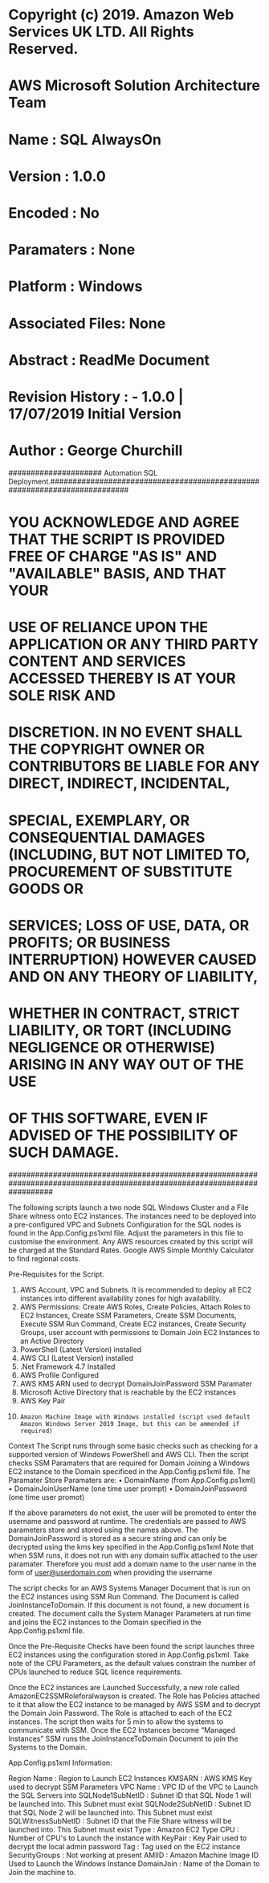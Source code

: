 # Copyright (c) 2019. Amazon Web Services UK LTD. All Rights Reserved.
# AWS Microsoft Solution Architecture Team
#
# Name	     		  : SQL AlwaysOn
# Version    		  : 1.0.0
# Encoded    		  : No
# Paramaters   	  : None
# Platform   		  : Windows
# Associated Files: None
# Abstract   		  : ReadMe Document
# 
# Revision History	: - 1.0.0 | 17/07/2019 Initial Version
#	     
# Author            : George Churchill


##################### Automation SQL Deployment.##########################################################################

# YOU ACKNOWLEDGE AND AGREE THAT THE SCRIPT IS PROVIDED FREE OF CHARGE "AS IS" AND "AVAILABLE" BASIS, AND THAT YOUR 
# USE OF RELIANCE UPON THE APPLICATION OR ANY THIRD PARTY CONTENT AND SERVICES ACCESSED THEREBY IS AT YOUR SOLE RISK AND 
# DISCRETION. IN NO EVENT SHALL THE COPYRIGHT OWNER OR CONTRIBUTORS BE LIABLE FOR ANY DIRECT, INDIRECT, INCIDENTAL, 
# SPECIAL, EXEMPLARY, OR CONSEQUENTIAL DAMAGES (INCLUDING, BUT NOT LIMITED TO, PROCUREMENT OF SUBSTITUTE GOODS OR 
# SERVICES; LOSS OF USE, DATA, OR PROFITS; OR BUSINESS INTERRUPTION) HOWEVER CAUSED AND ON ANY THEORY OF LIABILITY, 
# WHETHER IN CONTRACT, STRICT LIABILITY, OR TORT (INCLUDING NEGLIGENCE OR OTHERWISE) ARISING IN ANY WAY OUT OF THE USE
# OF THIS SOFTWARE, EVEN IF ADVISED OF THE POSSIBILITY OF SUCH DAMAGE.

##########################################################################################################################

The following scripts launch a two node SQL Windows Cluster and a File Share witness onto EC2 instances. The instances need to be deployed into a pre-configured VPC and Subnets Configuration for the SQL nodes is found in the App.Config.ps1xml file. Adjust the parameters in this file to customise the environment.
Any AWS resources created by this script will be charged at the Standard Rates. Google AWS Simple Monthly Calculator to find regional costs.

Pre-Requisites for the Script.
1.	AWS Account, VPC and Subnets. It is recommended to deploy all EC2 instances into different availability zones for high availability.
2.	AWS Permissions: Create AWS Roles, Create Policies, Attach Roles to EC2 Instances, Create SSM Parameters, Create SSM Documents, Execute SSM Run Command, Create EC2 instances, 		Create Security Groups, user account with permissions to Domain Join EC2 Instances to an Active Directory
3.	PowerShell (Latest Version) installed
4.	AWS CLI (Latest Version) installed
5.	.Net Framework 4.7 Installed
6.	AWS Profile Configured
7. 	AWS KMS ARN used to decrypt DomainJoinPassword SSM Paramater
8.	Microsoft Active Directory that is reachable by the EC2 instances
9.	AWS Key Pair
10. 	Amazon Machine Image with Windows installed (script used default Amazon Windows Server 2019 Image, but this can be ammended if required)


Context
The Script runs through some basic checks such as checking for a supported version of Windows PowerShell and AWS CLI. Then the script checks SSM Paramaters that are required for Domain Joining a Windows EC2 instance to the Domain specificed in the App.Config.ps1xml file. The Paramater Store Paramaters are:
•	DomainName (from App.Config.ps1xml)
•	DomainJoinUserName (one time user prompt)
•	DomainJoinPassword (one time user promot)

If the above parameters do not exist, the user will be promoted to enter the username and password at runtime. The credentials are passed to AWS parameters store and stored using the names above. The DomainJoinPassword is stored as a secure string and can only be decrypted using the kms key specified in the App.Config.ps1xml
Note that when SSM runs, it does not run with any domain suffix attached to the user paramater. Therefore you must add a domain name to the user name in the form of user@userdomain.com when providing the username

The script checks for an AWS Systems Manager Document that is run on the EC2 instances using SSM Run Command. The Document is called JoinInstanceToDomain. If this document is not found, a new document is created. The document calls the System Manager Parameters at run time and joins the EC2 instances to the Domain specified in the App.Config.ps1xml file.

Once the Pre-Requisite Checks have been found the script launches three EC2 instances using the configuration stored in App.Config.ps1xml.  Take note of the CPU Parameters, as the default values constrain the number of CPUs launched to reduce SQL licence requirements.

Once the EC2 instances are Launched Successfully, a new role called AmazonEC2SSMRoleforalwayson is created. The Role has Policies attached to it that allow the EC2 instance to be managed by AWS SSM and to decrypt the Domain Join Password. The Role is attached to each of the EC2 instances. The script then waits for 5 min to allow the systems to communicate with SSM. Once the EC2 Instances become “Managed Instances” SSM runs the JoinInstanceToDomain Document to join the Systems to the Domain.

App.Config.ps1xml Information:

Region Name 		: Region to Launch EC2 Instances
KMSARN			: AWS KMS Key used to decrypt SSM Parameters
VPC Name		: VPC ID of the VPC to Launch the SQL Servers into
SQLNode1SubNetID	: Subnet ID that SQL Node 1 will be launched into. This Subnet must exist
SQLNode2SubNetID	: Subnet ID that SQL Node 2 will be launched into. This Subnet must exist
SQLWitnessSubNetID	: Subnet ID that the File Share witness will be launched into. This Subnet must exist
Type			: Amazon EC2 Type
CPU			: Number of CPU's to Launch the instance with
KeyPair			: Key Pair used to decrypt the local admin password
Tag			: Tag used on the EC2 instance
SecurityGroups		: Not working at present
AMIID			: Amazon Machine Image ID Used to Launch the Windows Instance
DomainJoin		: Name of the Domain to Join the machine to.

